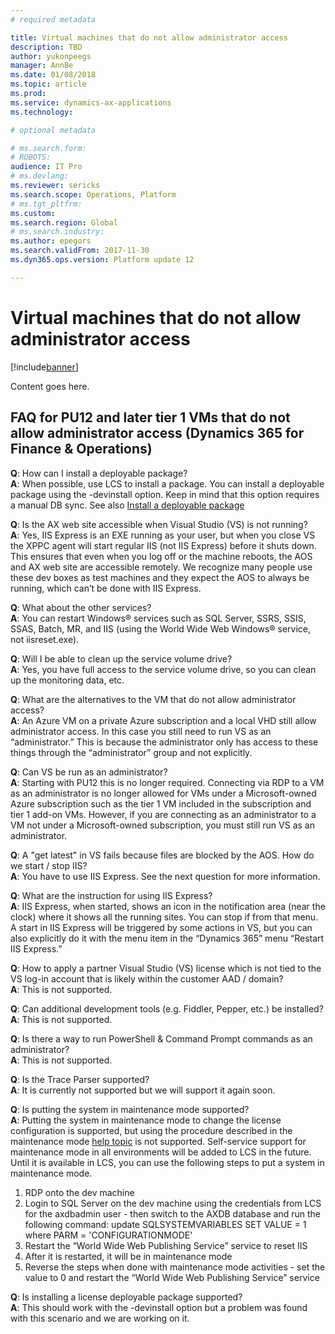```yaml
---
# required metadata

title: Virtual machines that do not allow administrator access
description: TBD
author: yukonpeegs
manager: AnnBe
ms.date: 01/08/2018
ms.topic: article
ms.prod: 
ms.service: dynamics-ax-applications
ms.technology: 

# optional metadata

# ms.search.form: 
# ROBOTS: 
audience: IT Pro
# ms.devlang: 
ms.reviewer: sericks
ms.search.scope: Operations, Platform 
# ms.tgt_pltfrm: 
ms.custom: 
ms.search.region: Global
# ms.search.industry: 
ms.author: epegors
ms.search.validFrom: 2017-11-30 
ms.dyn365.ops.version: Platform update 12 

---
```


# Virtual machines that do not allow administrator access

[!include[banner](../includes/banner.md)]

Content goes here.
## FAQ for PU12 and later tier 1 VMs that do not allow administrator access (Dynamics 365 for Finance & Operations)

**Q**: How can I install a deployable package?  
**A**: When possible, use LCS to install a package. You can install a deployable package using the -devinstall option. Keep in mind that this option requires a manual DB sync.
See also [Install a deployable package](https://docs.microsoft.com/en-us/dynamics365/unified-operations/dev-itpro/deployment/install-deployable-package)  

**Q**: Is the AX web site accessible when Visual Studio (VS) is not running?  
**A**: Yes, IIS Express is an EXE running as your user, but when you close VS the XPPC agent will start regular IIS (not IIS Express) before it shuts down. This ensures that even when you log off or the machine reboots, the AOS and AX web site are accessible remotely. We recognize many people use these dev boxes as test machines and they expect the AOS to always be running, which can’t be done with IIS Express.  

**Q**: What about the other services?  
**A**: You can restart Windows® services such as SQL Server, SSRS, SSIS, SSAS, Batch, MR, and IIS (using the World Wide Web Windows® service, not iisreset.exe).  

**Q**: Will I be able to clean up the service volume drive?  
**A**: Yes, you have full access to the service volume drive, so you can clean up the monitoring data, etc.

**Q**: What are the alternatives to the VM that do not allow administrator access?  
**A**: An Azure VM on a private Azure subscription and a local VHD still allow administrator access. In this case you still need to run VS as an “administrator.” This is because the administrator only has access to these things through the “administrator” group and not explicitly.  

**Q**: Can VS be run as an administrator?  
**A**: Starting with PU12 this is no longer required. Connecting via RDP to a VM as an administrator is no longer allowed for VMs under a Microsoft-owned Azure subscription such as the tier 1 VM included in the subscription and tier 1 add-on VMs. However, if you are connecting as an administrator to a VM not under a Microsoft-owned subscription, you must still run VS as an administrator.  

**Q**: A "get latest" in VS fails because files are blocked by the AOS. How do we start / stop IIS?  
**A**: You have to use IIS Express. See the next question for more information.  

**Q**: What are the instruction for using IIS Express?  
**A**: IIS Express, when started, shows an icon in the notification area (near the clock) where it shows all the running sites. You can stop if from that menu. A start in IIS Express will be triggered by some actions in VS, but you can also explicitly do it with the menu item in the “Dynamics 365” menu “Restart IIS Express.”  

**Q**: How to apply a partner Visual Studio (VS) license which is not tied to the VS log-in account that is likely within the customer AAD / domain?  
**A**: This is not supported.  

**Q**: Can additional development tools (e.g. Fiddler, Pepper, etc.) be installed?  
**A**: This is not supported.  

**Q**: Is there a way to run PowerShell & Command Prompt commands as an administrator?  
**A**: This is not supported.  

**Q**: Is the Trace Parser supported?  
**A**: It is currently not supported but we will support it again soon.  

**Q**: Is putting the system in maintenance mode supported?  
**A**: Putting the system in maintenance mode to change the license configuration is supported, but using the procedure described in the maintenance mode [help topic](https://docs.microsoft.com/en-us/dynamics365/unified-operations/dev-itpro/sysadmin/maintenance-mode) is not supported. Self-service support for maintenance mode in all environments will be added to LCS in the future. Until it is available in LCS, you can use the following steps to put a system in maintenance mode.
1.	RDP onto the dev machine
2.	Login to SQL Server on the dev machine using the credentials from LCS for the axdbadmin user - then switch to the AXDB database and run the following command:
update SQLSYSTEMVARIABLES SET VALUE = 1 where PARM = 'CONFIGURATIONMODE'
3.	Restart the “World Wide Web Publishing Service” service to reset IIS
4.	After it is restarted, it will be in maintenance mode
5.	Reverse the steps when done with maintenance mode activities - set the value to 0 and restart the “World Wide Web Publishing Service” service  

**Q**: Is installing a license deployable package supported?  
**A**: This should work with the -devinstall option but a problem was found with this scenario and we are working on it.  
